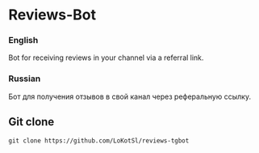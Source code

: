 # Reviews-Bot
### English
Bot for receiving reviews in your channel via a referral link.

### Russian
Бот для получения отзывов в свой канал через реферальную ссылку.
## Git clone
```shell copy
git clone https://github.com/LoKotSl/reviews-tgbot
```
